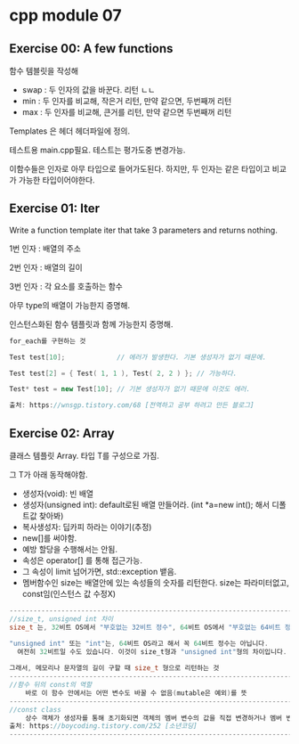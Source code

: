 # cpp module 07

## Exercise 00: A few functions

함수 템블릿을 작성해

- swap : 두 인자의 값을 바꾼다. 리턴 ㄴㄴ
- min : 두 인자를 비교해, 작은거 리턴, 만약 같으면, 두번째꺼 리턴
- max : 두 인자를 비교해, 큰거를 리턴, 만약 같으면 두번째꺼 리턴

Templates 은 헤더 헤더파일에 정의.

테스트용 main.cpp필요. 테스트는 평가도중 변경가능.

이함수들은 인자로 아무 타입으로 들어가도된다. 하지만, 두 인자는 같은 타입이고 비교가 가능한 타입이어야한다.

## Exercise 01: Iter

Write a function template iter that take 3 parameters and returns nothing.

1번 인자 : 배열의 주소

2번 인자 : 배열의 길이

3번 인자 : 각 요소를 호출하는 함수

아무 type의 배열이 가능한지 증명해.

인스턴스화된 함수 템플릿과 함께 가능한지 증명해.

```cpp
for_each를 구현하는 것

Test test[10];             // 에러가 발생한다. 기본 생성자가 없기 때문에.

Test test[2] = { Test( 1, 1 ), Test( 2, 2 ) }; // 가능하다.

Test* test = new Test[10]; // 기본 생성자가 없기 때문에 이것도 에러.

출처: https://wnsgp.tistory.com/68 [전역하고 공부 하려고 만든 블로그]
```



## Exercise 02: Array

클래스 템플릿 Array.
	타입 T를 구성으로 가짐.

그 T가 아래 동작해야함.

- 생성자(void): 빈 배열
- 생성자(unsigned int): default로된 배열 만들어라. (int *a=new int(); 해서 디폴트값 찾아봐)
- 복사생성자: 딥카피 하라는 이야기(추정)
- new[]를 써야함. 
- 예방 할당을 수행해서는 안됨.
- 속성은 operator[] 를 통해 접근가능.
- 그 속성이 limit 넘어가면, std::exception 뱉음.
- 멤버함수인 size는 배열안에 있는 속성들의 숫자를 리턴한다. size는 파라미터없고, const임(인스턴스 값 수정X)

```cpp
------------------------------------------------------------------------
//size_t, unsigned int 차이
size_t 는, 32비트 OS에서 "부호없는 32비트 정수", 64비트 OS에서 "부호없는 64비트 정수"

"unsigned int" 또는 "int"는, 64비트 OS라고 해서 꼭 64비트 정수는 아닙니다.
  여전히 32비트일 수도 있습니다. 이것이 size_t형과 "unsigned int"형의 차이입니다.
  
그래서, 메모리나 문자열의 길이 구할 때 size_t 형으로 리턴하는 것
------------------------------------------------------------------------
//함수 뒤의 const의 역할
	바로 이 함수 안에서는 어떤 변수도 바꿀 수 없음(mutable은 예외)를 뜻
------------------------------------------------------------------------
//const class
	상수 객체가 생성자를 통해 초기화되면 객체의 멤버 변수의 값을 직접 변경하거나 멤버 변수의 값을 설정하는 멤버 함수를 호출하는 작업 등 멤버 변수를 수정하려는 어떠한 시도도 허용되지 않는다.
출처: https://boycoding.tistory.com/252 [소년코딩]
------------------------------------------------------------------------
```

